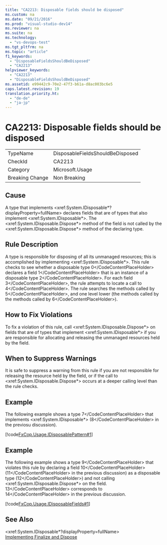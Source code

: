 ```yaml
---
title: "CA2213: Disposable fields should be disposed"
ms.custom: na
ms.date: "09/21/2016"
ms.prod: "visual-studio-dev14"
ms.reviewer: na
ms.suite: na
ms.technology: 
  - "vs-devops-test"
ms.tgt_pltfrm: na
ms.topic: "article"
f1_keywords: 
  - "DisposableFieldsShouldBeDisposed"
  - "CA2213"
helpviewer_keywords: 
  - "CA2213"
  - "DisposableFieldsShouldBeDisposed"
ms.assetid: e99442c9-70e2-47f3-b61a-d8ac003bc6e5
caps.latest.revision: 19
translation.priority.ht: 
  - "de-de"
  - "ja-jp"
---
```

# CA2213: Disposable fields should be disposed
|||  
|-|-|  
|TypeName|DisposableFieldsShouldBeDisposed|  
|CheckId|CA2213|  
|Category|Microsoft.Usage|  
|Breaking Change|Non Breaking|  
  
## Cause  
 A type that implements \<xref:System.IDisposable*?displayProperty=fullName> declares fields that are of types that also implement \<xref:System.IDisposable*>. The \<xref:System.IDisposable.Dispose*> method of the field is not called by the \<xref:System.IDisposable.Dispose*> method of the declaring type.  
  
## Rule Description  
 A type is responsible for disposing of all its unmanaged resources; this is accomplished by implementing \<xref:System.IDisposable*>. This rule checks to see whether a disposable type <CodeContentPlaceHolder>0\</CodeContentPlaceHolder> declares a field <CodeContentPlaceHolder>1\</CodeContentPlaceHolder> that is an instance of a disposable type <CodeContentPlaceHolder>2\</CodeContentPlaceHolder>. For each field <CodeContentPlaceHolder>3\</CodeContentPlaceHolder>, the rule attempts to locate a call to <CodeContentPlaceHolder>4\</CodeContentPlaceHolder>. The rule searches the methods called by <CodeContentPlaceHolder>5\</CodeContentPlaceHolder>, and one level lower (the methods called by the methods called by <CodeContentPlaceHolder>6\</CodeContentPlaceHolder>).  
  
## How to Fix Violations  
 To fix a violation of this rule, call \<xref:System.IDisposable.Dispose*> on fields that are of types that implement \<xref:System.IDisposable*> if you are responsible for allocating and releasing the unmanaged resources held by the field.  
  
## When to Suppress Warnings  
 It is safe to suppress a warning from this rule if you are not responsible for releasing the resource held by the field, or if the call to \<xref:System.IDisposable.Dispose*> occurs at a deeper calling level than the rule checks.  
  
## Example  
 The following example shows a type <CodeContentPlaceHolder>7\</CodeContentPlaceHolder> that implements \<xref:System.IDisposable*> (<CodeContentPlaceHolder>8\</CodeContentPlaceHolder> in the previosu discussion).  
  
 [!code[FxCop.Usage.IDisposablePattern#1](../vs140/codesnippet/CSharp/ca2213--disposable-fields-should-be-disposed_1.cs)]  
  
## Example  
 The following example shows a type <CodeContentPlaceHolder>9\</CodeContentPlaceHolder> that violates this rule by declaring a field <CodeContentPlaceHolder>10\</CodeContentPlaceHolder> (<CodeContentPlaceHolder>11\</CodeContentPlaceHolder> in the previous discussion) as a disposable type (<CodeContentPlaceHolder>12\</CodeContentPlaceHolder>) and not calling \<xref:System.IDisposable.Dispose*> on the field. <CodeContentPlaceHolder>13\</CodeContentPlaceHolder> corresponds to <CodeContentPlaceHolder>14\</CodeContentPlaceHolder> in the previous discussion.  
  
 [!code[FxCop.Usage.IDisposableFields#1](../vs140/codesnippet/CSharp/ca2213--disposable-fields-should-be-disposed_2.cs)]  
  
## See Also  
 \<xref:System.IDisposable*?displayProperty=fullName>   
 [Implementing Finalize and Dispose](assetId:///31a6c13b-d6a2-492b-9a9f-e5238c983bcb)